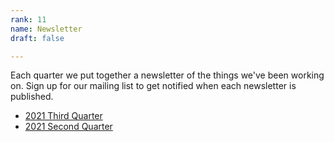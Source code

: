 ```yaml
---
rank: 11
name: Newsletter
draft: false

---
```

Each quarter we put together a newsletter of the things we've been working on. Sign up for our mailing list to get notified when each newsletter is published.

* [2021 Third Quarter](/media/2021-q3-dsa-chattanooga-newsletter.pdf "2021 Q3 Newsletter")
* [2021 Second Quarter](/media/2021-q2-dsa-chattanooga-newsletter.pdf "2021 Q2 Newsletter")